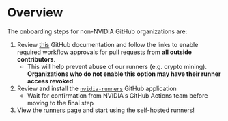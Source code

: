 # Overview

The onboarding steps for non-NVIDIA GitHub organizations are:

1. Review [this](https://docs.github.com/en/actions/managing-workflow-runs/approving-workflow-runs-from-public-forks) GitHub documentation and follow the links to enable required workflow approvals for pull requests from **all outside contributors**.
   - This will help prevent abuse of our runners (e.g. crypto mining). **Organizations who do not enable this option may have their runner access revoked**.
1. Review and install the [`nvidia-runners`](../apps/nvidia-runners/index.md) GitHub application
   - Wait for confirmation from NVIDIA's GitHub Actions team before moving to the final step
1. View the [runners](../runners/index.md) page and start using the self-hosted runners!
